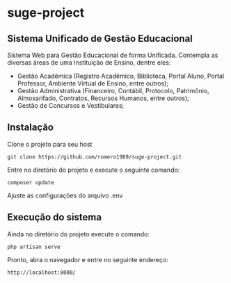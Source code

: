 # suge-project

## Sistema Unificado de Gestão Educacional

Sistema Web para Gestão Educacional de forma Unificada. Contempla as diversas áreas de uma Instituição de Ensino, dentre eles:

* Gestão Acadêmica (Registro Acadêmico, Biblioteca, Portal Aluno, Portal Professor, Ambiente Virtual de Ensino, entre outros);
* Gestão Administrativa (Financeiro, Contábil, Protocolo, Patrimônio, Almoxarifado, Contratos, Recursos Humanos, entre outros);
* Gestão de Concursos e Vestibulares;

## Instalação
Clone o projeto para seu host
```
git clone https://github.com/romero1989/suge-project.git
```
Entre no diretório do projeto e execute o seguinte comando:
```
composer update
```
Ajuste as configurações do arquivo .env

## Execução do sistema
Ainda no diretório do projeto execute o comando:
```
php artisan serve
```
Pronto, abra o navegador e entre no seguinte endereço:

```
http://localhost:8000/
```


